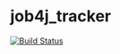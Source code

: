 # job4j_tracker

[![Build Status](https://app.travis-ci.com/Valdemar113/job4j_tracker.svg?branch=master)](https://app.travis-ci.com/Valdemar113/job4j_tracker)
